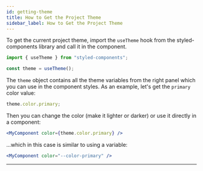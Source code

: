 ```yaml
---
id: getting-theme
title: How to Get the Project Theme
sidebar_label: How to Get the Project Theme
---
```


To get the current project theme, import the `useTheme` hook from the styled-components library and call it in the component.

```js
import { useTheme } from "styled-components";

const theme = useTheme();
```

The `theme` object contains all the theme variables from the right panel which you can use in the component styles. As an example, let's get the `primary` color value:

```js
theme.color.primary;
```

Then you can change the color (make it lighter or darker) or use it directly in a component:

```jsx
<MyComponent color={theme.color.primary} />
```

...which in this case is similar to using a variable:

```jsx
<MyComponent color="--color-primary" />
```

---
